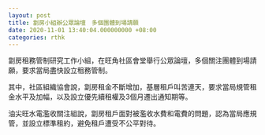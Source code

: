```yaml
---
layout: post
title: 劏房小組辦公眾論壇　多個團體到場請願
date: 2020-11-01 13:40:04.000000000 +08:00
categories: rthk
---
```


劏房租務管制研究工作小組，在旺角社區會堂舉行公眾論壇，多個關注團體到場請願，要求當局盡快設立租務管制。

其中，社區組織協會說，劏房租金不斷增加，基層租戶叫苦連天，要求當局規管租金水平及加幅，以及設立優先續租權及3個月遷出通知期等。

油尖旺水電濫收關注組說，劏房租戶面對被濫收水費和電費的問題，認為當局應規管，並設立標準租約，避免租戶遭受不公平對待。
